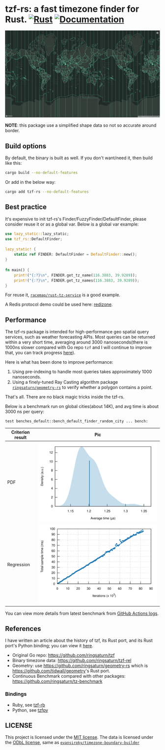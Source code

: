 # tzf-rs: a fast timezone finder for Rust. [![Rust](https://github.com/ringsaturn/tzf-rs/actions/workflows/rust.yml/badge.svg)](https://github.com/ringsaturn/tzf-rs/actions/workflows/rust.yml) [![Documentation](https://docs.rs/tzf-rs/badge.svg)](https://docs.rs/tzf-rs)

![](https://github.com/ringsaturn/tzf/blob/gh-pages/docs/tzf-social-media.png?raw=true)

**NOTE**: this package use a simplified shape data so not so accurate around
border.

## Build options

By default, the binary is built as well. If you don't want/need it, then build
like this:

```bash
cargo build --no-default-features
```

Or add in the below way:

```bash
cargo add tzf-rs --no-default-features
```

## Best practice

It's expensive to init tzf-rs's Finder/FuzzyFinder/DefaultFinder, please
consider reuse it or as a global var. Below is a global var example:

```rust
use lazy_static::lazy_static;
use tzf_rs::DefaultFinder;

lazy_static! {
    static ref FINDER: DefaultFinder = DefaultFinder::new();
}

fn main() {
    print!("{:?}\n", FINDER.get_tz_name(116.3883, 39.9289));
    print!("{:?}\n", FINDER.get_tz_names(116.3883, 39.9289));
}
```

For reuse it,
[`racemap/rust-tz-service`](https://github.com/racemap/rust-tz-service) is a
good example.

A Redis protocol demo could be used here:
[redizone](https://github.com/ringsaturn/redizone).

## Performance

The tzf-rs package is intended for high-performance geo spatial query services,
such as weather forecasting APIs. Most queries can be returned within a very
short time, averaging around 3000 nanoseconds(there is 1000ns slower compared
with Go repo `tzf` and I will continue to improve that, you can track progress
[here](https://github.com/ringsaturn/geometry-rs/issues/3)).

Here is what has been done to improve performance:

1. Using pre-indexing to handle most queries takes approximately 1000
   nanoseconds.
2. Using a finely-tuned Ray Casting algorithm package
   [`ringsaturn/geometry-rs`](https://github.com/ringsaturn/geometry-rs) to
   verify whether a polygon contains a point.

That's all. There are no black magic tricks inside the tzf-rs.

Below is a benchmark run on global cities(about 14K), and avg time is about 3000
ns per query:

```txt
test benches_default::bench_default_finder_random_city ... bench:       2,870 ns/iter (+/- 182)
```

| Criterion result | Pic                                                                                       |
| ---------------- | ----------------------------------------------------------------------------------------- |
| PDF              | ![](https://raw.githubusercontent.com/ringsaturn/tzf-rs/main/assets/pdf_small.svg)        |
| Regression       | ![](https://raw.githubusercontent.com/ringsaturn/tzf-rs/main/assets/regression_small.svg) |

You can view more details from latest benchmark from
[GitHub Actions logs](https://github.com/ringsaturn/tzf-rs/actions/workflows/rust.yml).

## References

I have written an article about the history of tzf, its Rust port, and its Rust
port's Python binding; you can view it
[here](https://blog.ringsaturn.me/en/posts/2023-01-31-history-of-tzf/).

- Original Go repo: <https://github.com/ringsaturn/tzf>
- Binary timezone data: <https://github.com/ringsaturn/tzf-rel>
- Geometry: use <https://github.com/ringsaturn/geometry-rs> which is
  <https://github.com/tidwall/geometry>'s Rust port.
- Continuous Benchmark compared with other packages:
  <https://github.com/ringsaturn/tz-benchmark>

### Bindings

- Ruby, see [tzf-rb](https://github.com/HarlemSquirrel/tzf-rb)
- Python, see [tzfpy](https://github.com/ringsaturn/tzfpy)

## LICENSE

This project is licensed under the [MIT license](./LICENSE). The data is
licensed under the
[ODbL license](https://github.com/ringsaturn/tzf-rel/blob/main/LICENSE), same as
[`evansiroky/timezone-boundary-builder`](https://github.com/evansiroky/timezone-boundary-builder)
